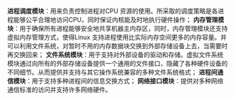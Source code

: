 **进程调度模块**：用来负责控制进程对CPU 资源的使用。所采取的调度策略是各进程能够公平合理地访问CPU，同时保证内核能及时地执行硬件操作；
**内存管理模块**：用于确保所有进程能够安全地共享机器主内存区，同时，内存管理模块还支持虚拟内存管理方式，使得Linux 支持进程使用比实际内存空间更多的内存容量。并可以利用文件系统，对暂时不用的内存数据块交换到外部存储设备上去，当需要时再交换回来；
**文件系统模块**：用于支持对外部设备的驱动和存储。虚拟文件系统模块通过向所有的外部存储设备提供一个通用的文件接口，隐藏了各种硬件设备的不同细节。从而提供并支持与其它操作系统兼容的多种文件系统格式；
**进程间通信模块**：用于支持多种进程间的信息交换方式；
**网络接口模块**：提供对多种网络通信标准的访问并支持许多网络硬件。
